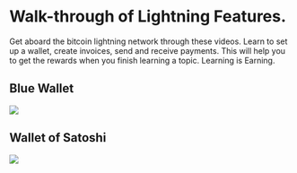 # Walk-through of Lightning Features.
Get aboard the bitcoin lightning network through these videos. Learn to set up a wallet, create invoices, send and receive payments. This will help you to get the rewards when you finish learning a topic. Learning is Earning.

## Blue Wallet
[![](http://img.youtube.com/vi/kzlGOVateas/0.jpg)](http://www.youtube.com/watch?v=kzlGOVateas "Blue Wallet")

## Wallet of Satoshi
[![](http://img.youtube.com/vi/7JTxwhe6Pnk/0.jpg)](http://www.youtube.com/watch?v=7JTxwhe6Pnk "Wallet of Satoshi")
